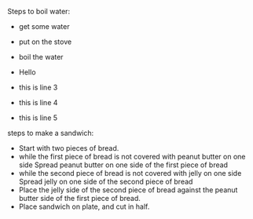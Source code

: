Steps to boil water:

- get some water
- put on the stove
- boil the water

- Hello
- this is line 3
- this is line 4
- this is line 5


steps to make a sandwich:

- Start with two pieces of bread.
- while the first piece of bread is not covered with peanut butter on one side
Spread peanut butter on one side of the first piece of bread
- while the second piece of bread is not covered with jelly on one side
 Spread jelly on one side of the second piece of bread
- Place the jelly side of the second piece of bread against the peanut butter side of the first piece of bread.
- Place sandwich on plate, and cut in half.